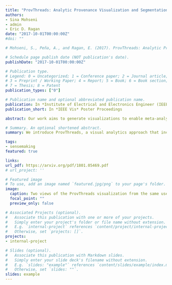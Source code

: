 ```yaml
---
title: "ProvThreads: Analytic Provenance Visualization and Segmentation"
authors:
- Sina Mohseni
- admin
- Eric D. Ragan
date: "2017-10-01T00:00:00Z"
#doi: ""

# Mohseni, S., Peña, A., and Ragan, E. (2017). ProvThreads: Analytic Provenance Visualization and Segmentation. Extended poster abstract. In Proceedings of IEEE VIS 2017. (pdf)

# Schedule page publish date (NOT publication's date).
publishDate: "2017-10-01T00:00:00Z"

# Publication type.
# Legend: 0 = Uncategorized; 1 = Conference paper; 2 = Journal article;
# 3 = Preprint / Working Paper; 4 = Report; 5 = Book; 6 = Book section;
# 7 = Thesis; 8 = Patent
publication_types: ["0"]

# Publication name and optional abbreviated publication name.
publication: In *Institute of Electrical and Electronics Engineer (IEEE) Vis* Poster Proceedings
publication_short: In *IEEE Vis* Poster Proceedings

abstract: Our work aims to generate visualizations to enable meta-analysis of analytic provenance and aid better understanding of analysts’ strategies during exploratory text analysis. We introduce ProvThreads, a visual analytics approach that incorporates interactive topic modeling outcomes to illustrate relationships between user interactions and the data topics under investigation. ProvThreads uses a series of continuous analysis paths called topic threads to demonstrate both topic coverage and the progression of an investigation over time. As an analyst interacts with different pieces of data during the analysis, interactions are logged and used to track user interests in topics over time. A line chart shows different amounts of interest in multiple topics over the duration of the analysis. We discuss how different configurations of ProvThreads can be used to reveal changes in focus throughout an analysis

# Summary. An optional shortened abstract.
summary: We introduce ProvThreads, a visual analytics approach that incorporates interactive topic modeling outcomes to illustrate relationships between user interactions and the data topics under investigation.

tags:
- sensemaking
featured: true

links:
url_pdf: https://arxiv.org/pdf/1801.05469.pdf
# url_project: ''

# Featured image
# To use, add an image named `featured.jpg/png` to your page's folder.
image:
  caption: Two views of the ProvThreads visualization from the same user's interaction logs. Each colored thread corresponds to a topic in the text corpus, and the height increases with additional interactions over time.
  focal_point: ""
  preview_only: false

# Associated Projects (optional).
#   Associate this publication with one or more of your projects.
#   Simply enter your project's folder or file name without extension.
#   E.g. `internal-project` references `content/project/internal-project/index.md`.
#   Otherwise, set `projects: []`.
projects:
- internal-project

# Slides (optional).
#   Associate this publication with Markdown slides.
#   Simply enter your slide deck's filename without extension.
#   E.g. `slides: "example"` references `content/slides/example/index.md`.
#   Otherwise, set `slides: ""`.
slides: example
---
```


<!-- Supplementary notes can be added here, including [code and math](https://sourcethemes.com/academic/docs/writing-markdown-latex/). -->
